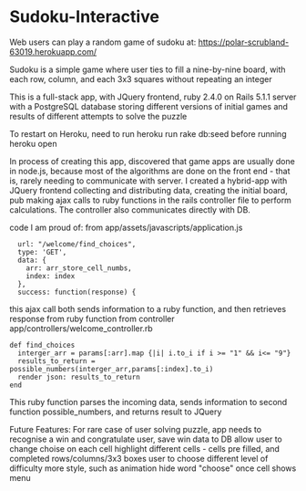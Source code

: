 # Sudoku-Interactive
Web users can play a random game of sudoku at:  https://polar-scrubland-63019.herokuapp.com/

Sudoku is a simple game where user ties to fill a nine-by-nine board, with each row, column, and each 3x3 squares without repeating an integer

This is a full-stack app, with JQuery frontend, ruby 2.4.0 on Rails 5.1.1 server with a PostgreSQL database storing different versions of initial games and results of different attempts to solve the puzzle

To restart on Heroku, need to run
heroku run rake db:seed
before running
heroku open

In process of creating this app, discovered that game apps are usually done in node.js, because most of the algorithms are done on the front end - that is, rarely needing to communicate with server.  I created a hybrid-app with JQuery frontend collecting and distributing data, creating the initial board, pub making ajax calls to ruby functions in the rails controller file to perform calculations. The controller also communicates directly with DB.

code I am proud of:
from app/assets/javascripts/application.js
```$.ajax({
  url: "/welcome/find_choices",
  type: 'GET',
  data: {
    arr: arr_store_cell_numbs,
    index: index
  },
  success: function(response) {
  ```

this ajax call both sends information to a ruby function, and then retrieves response from ruby function from controller
app/controllers/welcome_controller.rb
```
def find_choices
  interger_arr = params[:arr].map {|i| i.to_i if i >= "1" && i<= "9"}
  results_to_return = possible_numbers(interger_arr,params[:index].to_i)
  render json: results_to_return
end  
```
This ruby function parses the incoming data, sends information to second function possible_numbers, and returns result to JQuery

Future Features:
For rare case of user solving puzzle, app needs to recognise a win and congratulate user, save win data to DB
allow user to change choise on each cell
highlight different cells - cells pre filled, and completed rows/columns/3x3 boxes
user to choose different level of difficulty
more style, such as animation
hide word "choose" once cell shows menu
